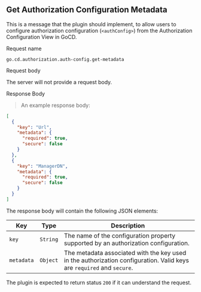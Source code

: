 ## Get Authorization Configuration Metadata

This is a message that the plugin should implement, to allow users to configure authorization configuration (`<authConfig>`) from the Authorization Configuration View in GoCD.

<p class='request-name-heading'>Request name</p>

`go.cd.authorization.auth-config.get-metadata`

<p class='request-body-heading'>Request body</p>

The server will not provide a request body.

<p class='response-code-heading'>Response Body</p>

> An example response body:

```json
[
  {
    "key": "Url",
    "metadata": {
      "required": true,
      "secure": false
    }
  },
  {
    "key": "ManagerDN",
    "metadata": {
      "required": true,
      "secure": false
    }
  }
]
```

The response body will contain the following JSON elements:

<p class='attributes-table-follows'></p>

| Key        | Type     | Description                                                                                                           |
|------------|----------|-----------------------------------------------------------------------------------------------------------------------|
| `key`      | `String` | The name of the configuration property supported by an authorization configuration.                                   |
| `metadata` | `Object` | The metadata associated with the key used in the authorization configuration. Valid keys are `required` and `secure`. |

The plugin is expected to return status `200` if it can understand the request.
